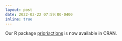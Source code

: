 ```yaml
---
layout: post
date: 2022-02-22 07:59:00-0400
inline: true
---
```


Our R package [prioriactions](https://prioriactions.github.io/prioriactions/) is now available in CRAN.

